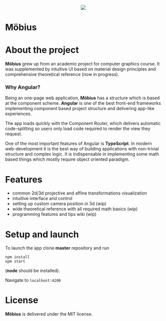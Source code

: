 <p align="center">

<img src="https://github.com/cellardoor42/Moebius/blob/master/src/assets/images/icon300x300.png?raw=true">

</p>

<p><h1>Möbius</h1></p>

# About the project

**Möbius** grew up from an academic project for computer graphics course. It was supplemented by intuitive UI based on material design principles and comprehensive theoretical reference (now in progress).

### Why Angular?

Being an one-page web application, **Möbius** has a structure which is based at the component scheme. **Angular** is one of the best front-end frameworks implementing component based project structure and delivering app-like experiences.

The app loads quickly with the Component Router, which delivers automatic code-splitting so users only load code required to render the view they request.

One of the most important features of Angular is **TypeScript**. In modern web-development it is the best way of building applications with non-trivial structure and complex logic.  It is indispensable in implementing some math based things which mostly require object oriented paradigm.



# Features

- common 2d/3d projective and affine transformations visualization
- intuitive interface and control
- setting up custom camera position in 3d (wip)
- wide theoretical reference with all required math basics (wip)
- programming features and tips wiki (wip)



# Setup and launch

To launch the app clone **master** repository and run

``` shell
npm install
npm start
```

(**node** should be installed).

Navigate to `localhost:4200`



# License

**Möbius** is delivered under the MIT license.
